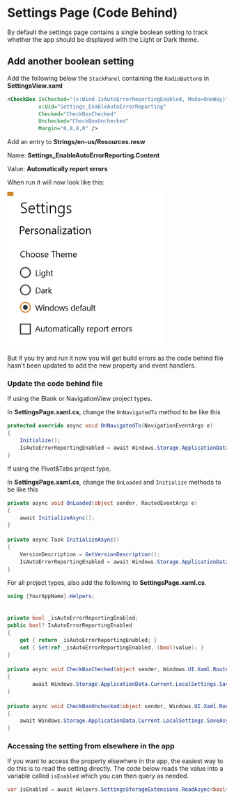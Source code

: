 # Settings Page (Code Behind)

By default the settings page contains a single boolean setting to track whether the app should be displayed with the Light or Dark theme.

## Add another boolean setting

Add the following below the `StackPanel` containing the `RadioButton`s in **SettingsView.xaml**

```xml
<CheckBox IsChecked="{x:Bind IsAutoErrorReportingEnabled, Mode=OneWay}"
          x:Uid="Settings_EnableAutoErrorReporting"
          Checked="CheckBoxChecked"
          Unchecked="CheckBoxUnchecked"
          Margin="0,8,0,0" />
```

Add an entry to **Strings/en-us/Resources.resw**

Name: **Settings_EnableAutoErrorReporting.Content**

Value: **Automatically report errors**

When run it will now look like this:

![](../resources/modifications/Settings_added_checkbox.png)

But if you try and run it now you will get build errors as the code behind file hasn't been updated to add the new property and event handlers.

### Update the code behind file

If using the Blank or NavigationView project types.

In **SettingsPage.xaml.cs**, change the `OnNavigatedTo` method to be like this

```csharp
protected override async void OnNavigatedTo(NavigationEventArgs e)
{
    Initialize();
    IsAutoErrorReportingEnabled = await Windows.Storage.ApplicationData.Current.LocalSettings.ReadAsync<bool>(nameof(IsAutoErrorReportingEnabled));
}
```

If using the Pivot&Tabs project type.

In **SettingsPage.xaml.cs**, change the `OnLoaded` and `Initialize` methods to be like this

```csharp
private async void OnLoaded(object sender, RoutedEventArgs e)
{
    await InitializeAsync();
}

private async Task InitializeAsync()
{
    VersionDescription = GetVersionDescription();
    IsAutoErrorReportingEnabled = await Windows.Storage.ApplicationData.Current.LocalSettings.ReadAsync<bool>(nameof(IsAutoErrorReportingEnabled));
}
```

For all project types, also add the following to **SettingsPage.xaml.cs**.

```csharp
using {YourAppName}.Helpers;


private bool _isAutoErrorReportingEnabled;
public bool? IsAutoErrorReportingEnabled
{
    get { return _isAutoErrorReportingEnabled; }
    set { Set(ref _isAutoErrorReportingEnabled, (bool)value); }
}

private async void CheckBoxChecked(object sender, Windows.UI.Xaml.RoutedEventArgs e)
{
        await Windows.Storage.ApplicationData.Current.LocalSettings.SaveAsync(nameof(IsAutoErrorReportingEnabled), true);
}

private async void CheckBoxUnchecked(object sender, Windows.UI.Xaml.RoutedEventArgs e)
{
    await Windows.Storage.ApplicationData.Current.LocalSettings.SaveAsync(nameof(IsAutoErrorReportingEnabled), false);
}
```

### Accessing the setting from elsewhere in the app

If you want to access the property elsewhere in the app, the easiest way to do this is to read the setting directly. The code below reads the value into a variable called `isEnabled` which you can then query as needed.

```csharp
var isEnabled = await Helpers.SettingsStorageExtensions.ReadAsync<bool>(Windows.Storage.ApplicationData.Current.LocalSettings, "IsAutoErrorReportingEnabled");
```

